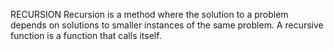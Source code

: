 RECURSION Recursion is a method where the solution to a problem depends on solutions to smaller instances of the same problem. A recursive function is a function that calls itself.
